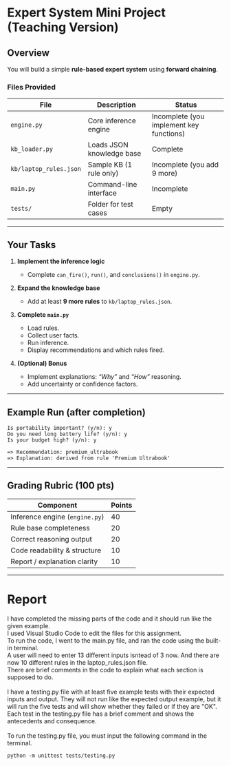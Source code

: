 # Expert System Mini Project (Teaching Version)

## Overview
You will build a simple **rule-based expert system** using **forward chaining**.

### Files Provided
| File | Description | Status |
|------|--------------|---------|
| `engine.py` | Core inference engine | Incomplete (you implement key functions) |
| `kb_loader.py` | Loads JSON knowledge base | Complete |
| `kb/laptop_rules.json` | Sample KB (1 rule only) | Incomplete (you add 9 more) |
| `main.py` | Command-line interface | Incomplete |
| `tests/` | Folder for test cases | Empty |

---

## Your Tasks

1. **Implement the inference logic**
   - Complete `can_fire()`, `run()`, and `conclusions()` in `engine.py`.

2. **Expand the knowledge base**
   - Add at least **9 more rules** to `kb/laptop_rules.json`.

3. **Complete `main.py`**
   - Load rules.
   - Collect user facts.
   - Run inference.
   - Display recommendations and which rules fired.

4. **(Optional) Bonus**
   - Implement explanations: *“Why”* and *“How”* reasoning.
   - Add uncertainty or confidence factors.

---

## Example Run (after completion)

```
Is portability important? (y/n): y
Do you need long battery life? (y/n): y
Is your budget high? (y/n): y

=> Recommendation: premium_ultrabook
=> Explanation: derived from rule 'Premium Ultrabook'
```

---

## Grading Rubric (100 pts)

| Component | Points |
|------------|--------|
| Inference engine (`engine.py`) | 40 |
| Rule base completeness | 20 |
| Correct reasoning output | 20 |
| Code readability & structure | 10 |
| Report / explanation clarity | 10 |

---


# Report

I have completed the missing parts of the code and it should run like the given example. <br>
I used Visual Studio Code to edit the files for this assignment. <br>
To run the code, I went to the main.py file, and ran the code using the built-in terminal.<br>
A user will need to enter 13 different inputs isntead of 3 now. And there are now 10 different rules in the laptop_rules.json file. <br>
There are brief comments in the code to explain what each section is supposed to do. <br>
<br>
I have a testing.py file with at least five example tests with their expected inputs and output. They will not run like the expected output example, but it will run the five tests and will show whether they failed or if they are "OK". <br>
Each test in the testing.py file has a brief comment and shows the antecedents and consequence.<br>
<br>
To run the testing.py file, you must input the following command in the terminal.
```
python -m unittest tests/testing.py
```

<br>
